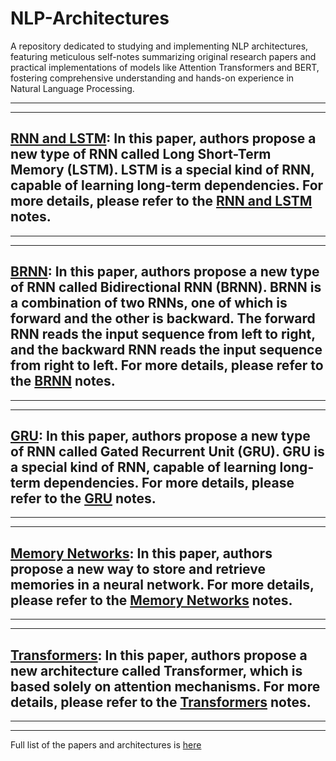 # NLP-Architectures

 A repository dedicated to studying and implementing NLP architectures, featuring meticulous self-notes summarizing original research papers and practical implementations of models like Attention Transformers and BERT, fostering comprehensive understanding and hands-on experience in Natural Language Processing.

---
---

 ## [RNN and LSTM](https://arxiv.org/pdf/1808.03314.pdf): In this paper, authors propose a new type of RNN called Long Short-Term Memory (LSTM). LSTM is a special kind of RNN, capable of learning long-term dependencies. For more details, please refer to the [RNN and LSTM](Notes/LSTM/LSTM.md) notes.
 ---
 ---

 ## [BRNN](https://deeplearning.cs.cmu.edu/S23/document/readings/Bidirectional%20Recurrent%20Neural%20Networks.pdf): In this paper, authors propose a new type of RNN called Bidirectional RNN (BRNN). BRNN is a combination of two RNNs, one of which is forward and the other is backward. The forward RNN reads the input sequence from left to right, and the backward RNN reads the input sequence from right to left. For more details, please refer to the [BRNN](Notes/BRNN/BRNN.md) notes.

 ---
 ---

 ## [GRU](https://arxiv.org/pdf/1406.1078.pdf): In this paper, authors propose a new type of RNN called Gated Recurrent Unit (GRU). GRU is a special kind of RNN, capable of learning long-term dependencies. For more details, please refer to the [GRU](Notes/GRU/GRU.md) notes.


 ---
 ---

 ## [Memory Networks](https://arxiv.org/pdf/1410.3916.pdf): In this paper, authors propose a new way to store and retrieve memories in a neural network. For more details, please refer to the [Memory Networks](Notes/MemoryNetworks/MemoryNetworks.md) notes.


---
---

## [Transformers](https://arxiv.org/pdf/1706.03762.pdf): In this paper, authors propose a new architecture called Transformer, which is based solely on attention mechanisms. For more details, please refer to the [Transformers](Notes/Transformers/Transformers.md) notes.

---
---


Full list of the papers and architectures is [here](https://skt27182.notion.site/55913172d1ed45089bb1e1b202d6a027?v=e2a0bf80f7fc43fc9c53ec136eb83a68&pvs=4)
